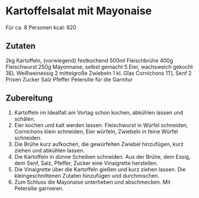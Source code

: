 # Kartoffelsalat mit Mayonaise

Für ca. 8 Personen
kcal: 820

## Zutaten

2kg	Kartoffeln, (vorwiegend) festkochend
500ml Fleischbrühe
400g Fleischwurst
250g Mayonnaise, selbst gemacht
5 Eier, wachsweich gekocht
3EL	Weißweinessig
2 mittelgroße Zwiebeln
1 kl. Glas Cornichons
1TL	Senf
2 Prisen Zucker
Salz
Pfeffer
Petersilie für die Garnitur

## Zubereitung

1. Kartoffeln im Idealfall am Vortag schon kochen, abkühlen lassen und schälen.
1. Eier kochen und kalt werden lassen. Fleischwurst in Würfel schneiden, Cornichons klein schneiden, Eier würfeln, Zwiebeln in feine Würfel schneiden.
1. Die Brühe kurz aufkochen, die gewürfelten Zwiebel hinzufügen, kurz ziehen und abkühlen lassen.
1. Die Kartoffeln in dünne Scheiben schneiden. Aus der Brühe, dem Essig, dem Senf, Salz, Pfeffer, Zucker eine Vinaigrette herstellen.
1. Die Vinaigrette über die Kartoffeln gießen und kurz ziehen lassen. Die kleingeschnittenen Zutaten hinzufügen und durchmischen.
1. Zum Schluss die Mayonaise unterheben und abschmecken. Mit Petersilie garnieren.
